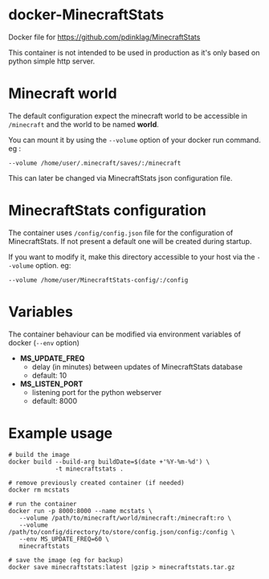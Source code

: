 # docker-MinecraftStats
Docker file for  https://github.com/pdinklag/MinecraftStats

This container is not intended to be used in production as it's only based on python simple http server.

# Minecraft world
The default configuration expect the minecraft world to be accessible in `/minecraft` and the world to be named **world**.

You can mount it by using the `--volume` option of your docker run command. eg :
```
--volume /home/user/.minecraft/saves/:/minecraft
```

This can later be changed via MinecraftStats json configuration file.

# MinecraftStats configuration

The container uses `/config/config.json` file for the configuration of MinecraftStats.
If not present a default one will be created during startup.

If you want to modify it, make this directory accessible to your host via the `--volume` option. eg:
```
--volume /home/user/MinecraftStats-config/:/config
```

# Variables
The container behaviour can be modified via environment variables of docker (`--env` option)

* **MS_UPDATE_FREQ**
  * delay (in minutes) between updates of MinecraftStats database
  * default: 10
* **MS_LISTEN_PORT**
  * listening port for the python webserver
  * default: 8000


# Example usage
```
# build the image
docker build --build-arg buildDate=$(date +'%Y-%m-%d') \
             -t minecraftstats .

# remove previously created container (if needed)
docker rm mcstats

# run the container
docker run -p 8000:8000 --name mcstats \
   --volume /path/to/minecraft/world/minecraft:/minecraft:ro \
   --volume /path/to/config/directory/to/store/config.json/config:/config \
   --env MS_UPDATE_FREQ=60 \
   minecraftstats

# save the image (eg for backup)
docker save minecraftstats:latest |gzip > minecraftstats.tar.gz

```
